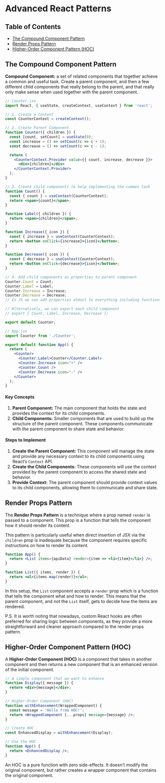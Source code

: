 # Advanced React Patterns

## Table of Contents

- [The Compound Component Pattern](#the-compound-component-pattern)
- [Render Props Pattern](#render-props-pattern)
- [Higher-Order Component Pattern (HOC)](#higher-order-component-pattern-hoc)

## The Compound Component Pattern

**Compound Component:** a set of related components that together achieve a common and useful task. Create a parent component, and then a few different child components that really belong to the parent, and that really only make sense when used together with the parent component.

```jsx
// Counter.jsx
import React, { useState, createContext, useContext } from 'react';

// 1. Create a Context
const CounterContext = createContext();

// 2. Create Parent Component
function Counter({ children }) {
  const [count, setCount] = useState(0);
  const increase = () => setCount(c => c + 1);
  const decrease = () => setCount(c => c - 1);

  return (
    <CounterContext.Provider value={{ count, increase, decrease }}>
      <div>{children}</div>
    </CounterContext.Provider>
  );
}

// 3. Create child components to help implementing the common task
function Count() {
  const { count } = useContext(CounterContext);
  return <span>{count}</span>;
}

function Label({ children }) {
  return <span>{children}</span>;
}

function Increase({ icon }) {
  const { increase } = useContext(CounterContext);
  return <button onClick={increase}>{icon}</button>;
}

function Decrease({ icon }) {
  const { decrease } = useContext(CounterContext);
  return <button onClick={decrease}>{icon}</button>;
}

// 4. Add child components as properties to parent component
Counter.Count = Count;
Counter.Label = Label;
Counter.Increase = Increase;
Counter.Decrease = Decrease;
// In JS we can add properties almost to everything including functions, because functions are actually objects.

// Alternatively, we can export each child component
// export { Count, Label, Increase, Decrease };

export default Counter;
```

```jsx
// App.jsx
import Counter from './Counter';

export default function App() {
  return (
    <Counter>
      <Counter.Label>Counter</Counter.Label>
      <Counter.Increase icon="+" />
      <Counter.Count />
      <Counter.Decrease icon="-" />
    </Counter>
  );
}
```

#### Key Concepts

1. **Parent Component:** The main component that holds the state and provides the context for its child components.
2. **Child Components:** Smaller components that are used to build up the structure of the parent component. These components communicate with the parent component to share state and behavior.

#### Steps to Implement

1. **Create the Parent Component:** This component will manage the state and provide any necessary context to its child components using React’s `Context` API.
2. **Create the Child Components:** These components will use the context provided by the parent component to access the shared state and behavior.
3. **Provide Context:** The parent component should provide context values to its child components, allowing them to communicate and share state.

## Render Props Pattern

The **Render Props Pattern** is a technique where a prop named `render` is passed to a component. This prop is a function that tells the component how it should render its content.

This pattern is particularly useful when direct insertion of JSX via the `children` prop is inadequate because the component requires specific instructions on how to render its content.

```jsx
function App() {
  return <List items={apiData} render={item => <li>{item}</li>} />;
}
```

```jsx
function List({ items, render }) {
  return <ul>{items.map(render)}</ul>;
}
```

In this setup, the `List` component accepts a `render` prop which is a function that tells the component what and how to render. This means that the parent component, and not the `List` itself, gets to decide how the items are rendered.

P.S. It is worth noting that nowadays, custom React hooks are often preferred for sharing logic between components, as they provide a more straightforward and cleaner approach compared to the render props pattern.

## Higher-Order Component Pattern (HOC)

A **Higher-Order Component (HOC)** is a component that takes in another component and then returns a new component that is an enhanced version of the initial component.

```jsx
// A simple component that we want to enhance
function Display({ message }) {
  return <div>{message}</div>;
}

// Higher-Order Component (HOC)
function withEnhancement(WrappedComponent) {
  const message = 'Hello from HOC!';
  return <WrappedComponent {...props} message={message} />;
}

// Create HOC
const EnhancedDisplay = withEnhancement(Display);

// Use the HOC
function App() {
  return <EnhancedDisplay />;
}
```

An HOC is a pure function with zero side-effects. It doesn't modify the original component, but rather creates a wrapper component that contains the original component.
